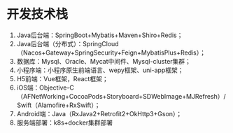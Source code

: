 # 开发技术栈


1. Java后台端：SpringBoot+Mybatis+Maven+Shiro+Redis； 
2. Java后台端（分布式）：SpringCloud（Nacos+Gateway+SpringSecurity+Feign+MybatisPlus+Redis）； 
3. 数据库：Mysql、Oracle、Mycat中间件、Mysql-cluster集群； 
4. 小程序端：小程序原生前端语言、wepy框架、uni-app框架； 
5. H5前端：Vue框架，React框架； 
6. iOS端：Objective-C（AFNetWorking+CocoaPods+Storyboard+SDWebImage+MJRefresh）/Swift（Alamofire+RxSwift）； 
7. Android端：Java（RxJava2+Retrofit2+OkHttp3+Gson）； 
8. 服务端部署：k8s+docker集群部署
